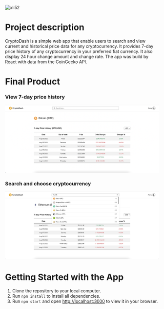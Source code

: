 <p align="left"> <img src="https://komarev.com/ghpvc/?username=xli52&label=Profile%20views&color=0e75b6&style=flat" alt="xli52" /> </p>

# Project description

CryptoDash is a simple web app that enable users to search and view current and historical price data for any cryptocurrency. It provides 7-day price history of any cryptocurrency in your preferred fiat currency. It also display 24 hour change amount and change rate. The app was build by React with data from the CoinGecko API.

# Final Product

### View 7-day price history
!["Screenshot of price history table"](https://github.com/xli52/CryptoDash/blob/main/public/screenshots/price-history.png?raw=true)

### Search and choose cryptocurrency
!["Screenshot of search function"](https://github.com/xli52/CryptoDash/blob/main/public/screenshots/search-function.png?raw=true)

# Getting Started with the App

1. Clone the repository to your local computer.
2. Run `npm install` to install all dependencies.
3. Run `npm start` and open [http://localhost:3000](http://localhost:3000) to view it in your browser.
